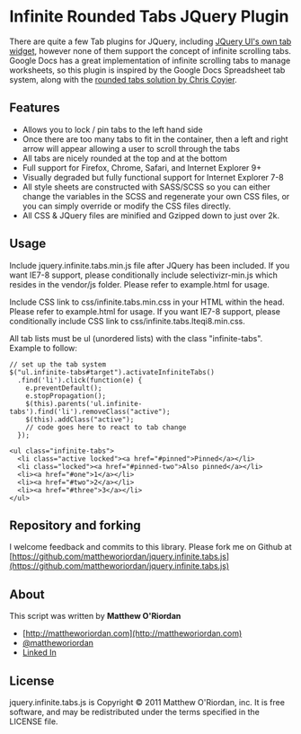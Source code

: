 Infinite Rounded Tabs JQuery Plugin
===================================

There are quite a few Tab plugins for JQuery, including [JQuery UI's own tab widget](http://jqueryui.com/demos/tabs/), however none of them support the concept of infinite scrolling tabs.  Google Docs has a great implementation of infinite scrolling tabs to manage worksheets, so this plugin is inspired by the Google Docs Spreadsheet tab system, along with the [rounded tabs solution by Chris Coyier](http://css-tricks.com/14001-tabs-with-round-out-borders/).

Features
---
 - Allows you to lock / pin tabs to the left hand side
 - Once there are too many tabs to fit in the container, then a left and right arrow will appear allowing a user to scroll through the tabs
 - All tabs are nicely rounded at the top and at the bottom
 - Full support for Firefox, Chrome, Safari, and Internet Explorer 9+
 - Visually degraded but fully functional support for Internet Explorer 7-8
 - All style sheets are constructed with SASS/SCSS so you can either change the variables in the SCSS and regenerate your own CSS files, or you can simply override or modify the CSS files directly.
 - All CSS & JQuery files are minified and Gzipped down to just over 2k.


Usage
-----

Include jquery.infinite.tabs.min.js file after JQuery has been included.  If you want IE7-8 support, please conditionally include selectivizr-min.js which resides in the vendor/js folder.  Please refer to example.html for usage.

Include CSS link to css/infinite.tabs.min.css in your HTML within the head.  Please refer to example.html for usage.  If you want IE7-8 support, please conditionally include CSS link to css/infinite.tabs.lteqi8.min.css.

All tab lists must be ul (unordered lists) with the class "infinite-tabs".  Example to follow:

    // set up the tab system
    $("ul.infinite-tabs#target").activateInfiniteTabs()
      .find('li').click(function(e) {
        e.preventDefault();
        e.stopPropagation();
        $(this).parents('ul.infinite-tabs').find('li').removeClass("active");
        $(this).addClass("active");
		// code goes here to react to tab change
      });

	<ul class="infinite-tabs">
      <li class="active locked"><a href="#pinned">Pinned</a></li>
      <li class="locked"><a href="#pinned-two">Also pinned</a></li>
   	  <li><a href="#one">1</a></li>
      <li><a href="#two">2</a></li>
      <li><a href="#three">3</a></li>
    </ul>


Repository and forking
-----

I welcome feedback and commits to this library.  Please fork me on Github at  [https://github.com/mattheworiordan/jquery.infinite.tabs.js](https://github.com/mattheworiordan/jquery.infinite.tabs.js)

About
-----

This script was written by **Matthew O'Riordan**

 - [http://mattheworiordan.com](http://mattheworiordan.com)
 - [@mattheworiordan](http://twitter.com/#!/mattheworiordan)
 - [Linked In](http://www.linkedin.com/in/lemon)

License
-------

jquery.infinite.tabs.js is Copyright © 2011 Matthew O'Riordan, inc. It is free software, and may be redistributed under the terms specified in the LICENSE file.